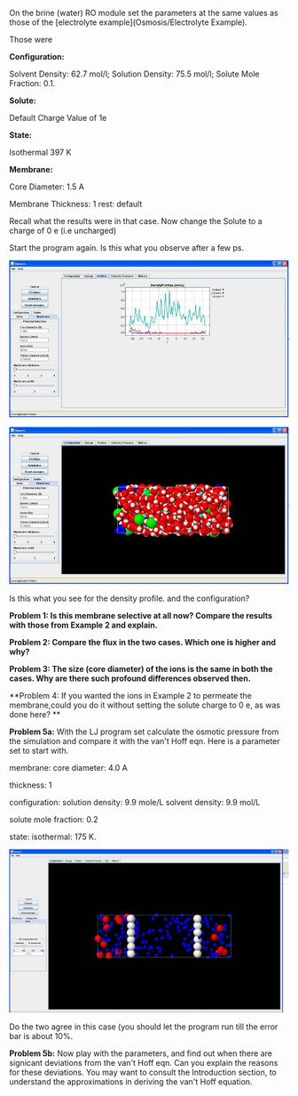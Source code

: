 

On the brine (water) RO module set the parameters at the same values as those of the [electrolyte example](Osmosis/Electrolyte Example).

Those were

**Configuration:**

Solvent Density: 62.7 mol/l; Solution Density: 75.5 mol/l; Solute Mole Fraction: 0.1.

**Solute:**

Default Charge Value of 1e

**State:**

Isothermal 397 K

**Membrane:**

Core Diameter: 1.5 A

Membrane Thickness: 1
rest: default

Recall what the results were in that case. Now change the Solute to a charge of 0 e (i.e uncharged)

Start the program again. Is this what you observe after a few ps.

![](./Clip_image010.jpg)

![](./Clip_image011.jpg)

Is this what you see for the density profile. and the configuration?

**Problem 1: Is this membrane selective at all now? Compare the results with those from Example 2 and explain.**

**Problem 2: Compare the flux in the two cases. Which one is higher and why?**

**Problem 3:  The size (core diameter) of the ions is the same in both the cases. Why are there such profound differences observed then.**

**Problem 4:   If you wanted the ions in Example 2 to permeate the membrane,could you do it without setting the solute charge to 0 e, as was done here? **

**Problem 5a:** With the LJ program set calculate the osmotic pressure from the simulation and compare it with the van't Hoff eqn. Here is a parameter set
to start with.

membrane: core diameter: 4.0 A

thickness: 1


configuration:
solution density: 9.9 mole/L
solvent density: 9.9 mol/L

solute mole fraction: 0.2

state: isothermal: 175 K.

![](./Clip_image031.jpg)

Do the two agree in this case (you should let the program run till the error bar is about 10%.

**Problem 5b:** Now play with the parameters, and find out when there are signicant deviations from the van't Hoff
eqn. Can you explain the reasons for these deviations. You may want to consult the Introduction section, to understand
the approximations in deriving the van't Hoff equation.